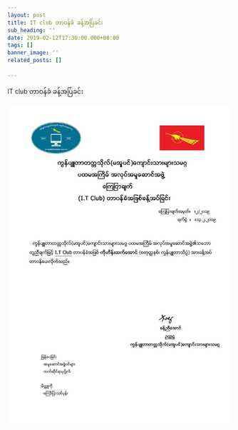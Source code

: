 ```yaml
---
layout: post
title: IT club တာဝန်ခံ ခန့်အပ်ြခင်း
sub_heading: ''
date: 2019-02-12T17:30:00.000+00:00
tags: []
banner_image: ''
related_posts: []

---
```

IT club တာဝန်ခံ ခန့်အပ်ြခင်း

![](/uploads/2019/02/24/51927970_1114737935373241_1740452827173486592_o.jpg)